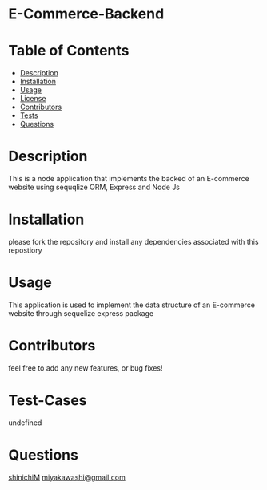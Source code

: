 # E-Commerce-Backend
  # Table of Contents
  - [Description](#Description)
  - [Installation](#Installation)
  - [Usage](#Usage)
  - [License](#License)
  - [Contributors](#Contributors)
  - [Tests](#Test-Cases)
  - [Questions](#Questions)
  # Description  
  This is a node application that implements the backed of an E-commerce website using sequqlize ORM, Express and Node Js
  # Installation  
  please fork the repository and install any dependencies associated with this repostiory
  # Usage
  This application is used to implement the data structure of an E-commerce website through sequelize express package
  
  # Contributors   
  feel free to add any new features, or bug fixes!
  # Test-Cases 
  undefined
  # Questions
  [shinichiM]('https://github.com/shinichiM')
  miyakawashi@gmail.com
